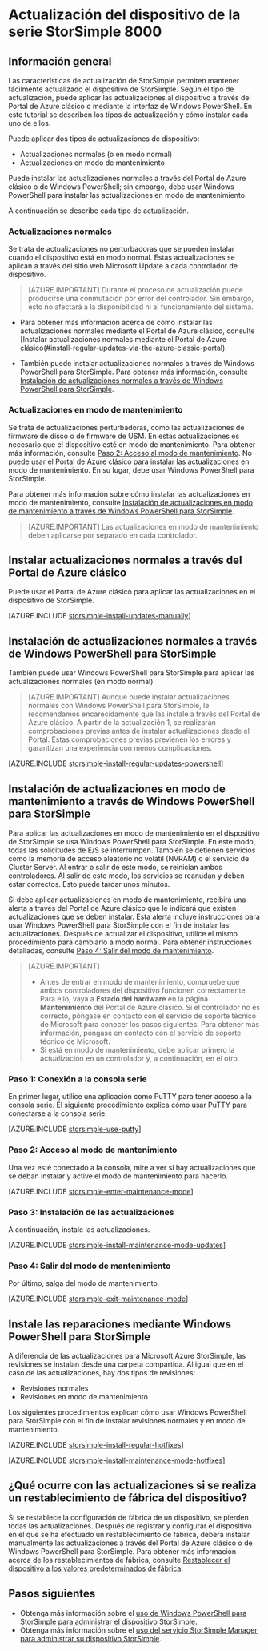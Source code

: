 <properties
   pageTitle="Actualización del dispositivo StorSimple | Microsoft Azure"
   description="Se explica cómo utilizar la característica de actualización de StorSimple para instalar actualizaciones y revisiones, tanto normales como en modo de mantenimiento."
   services="storsimple"
   documentationCenter="NA"
   authors="SharS"
   manager="carmonm"
   editor="" />
<tags 
   ms.service="storsimple"
   ms.devlang="NA"
   ms.topic="article"
   ms.tgt_pltfrm="NA"
   ms.workload="TBD"
   ms.date="01/13/2016"
   ms.author="v-sharos" />

# Actualización del dispositivo de la serie StorSimple 8000

## Información general

Las características de actualización de StorSimple permiten mantener fácilmente actualizado el dispositivo de StorSimple. Según el tipo de actualización, puede aplicar las actualizaciones al dispositivo a través del Portal de Azure clásico o mediante la interfaz de Windows PowerShell. En este tutorial se describen los tipos de actualización y cómo instalar cada uno de ellos.

Puede aplicar dos tipos de actualizaciones de dispositivo:

- Actualizaciones normales (o en modo normal)
- Actualizaciones en modo de mantenimiento

Puede instalar las actualizaciones normales a través del Portal de Azure clásico o de Windows PowerShell; sin embargo, debe usar Windows PowerShell para instalar las actualizaciones en modo de mantenimiento.

A continuación se describe cada tipo de actualización.

### Actualizaciones normales

Se trata de actualizaciones no perturbadoras que se pueden instalar cuando el dispositivo está en modo normal. Estas actualizaciones se aplican a través del sitio web Microsoft Update a cada controlador de dispositivo.

> [AZURE.IMPORTANT] Durante el proceso de actualización puede producirse una conmutación por error del controlador. Sin embargo, esto no afectará a la disponibilidad ni al funcionamiento del sistema.

- Para obtener más información acerca de cómo instalar las actualizaciones normales mediante el Portal de Azure clásico, consulte [Instalar actualizaciones normales mediante el Portal de Azure clásico(#install-regular-updates-via-the-azure-classic-portal).

- También puede instalar actualizaciones normales a través de Windows PowerShell para StorSimple. Para obtener más información, consulte [Instalación de actualizaciones normales a través de Windows PowerShell para StorSimple](#install-regular-updates-via-windows-powershell-for-storsimple).

### Actualizaciones en modo de mantenimiento

Se trata de actualizaciones perturbadoras, como las actualizaciones de firmware de disco o de firmware de USM. En estas actualizaciones es necesario que el dispositivo esté en modo de mantenimiento. Para obtener más información, consulte [Paso 2: Acceso al modo de mantenimiento](#step2). No puede usar el Portal de Azure clásico para instalar las actualizaciones en modo de mantenimiento. En su lugar, debe usar Windows PowerShell para StorSimple.

Para obtener más información sobre cómo instalar las actualizaciones en modo de mantenimiento, consulte [Instalación de actualizaciones en modo de mantenimiento a través de Windows PowerShell para StorSimple](#install-maintenance-mode-updates-via-windows-powershell-for-storsimple).

> [AZURE.IMPORTANT] Las actualizaciones en modo de mantenimiento deben aplicarse por separado en cada controlador.

## Instalar actualizaciones normales a través del Portal de Azure clásico

Puede usar el Portal de Azure clásico para aplicar las actualizaciones en el dispositivo de StorSimple.

[AZURE.INCLUDE [storsimple-install-updates-manually](../../includes/storsimple-install-updates-manually.md)]

## Instalación de actualizaciones normales a través de Windows PowerShell para StorSimple

También puede usar Windows PowerShell para StorSimple para aplicar las actualizaciones normales (en modo normal).

> [AZURE.IMPORTANT] Aunque puede instalar actualizaciones normales con Windows PowerShell para StorSimple, le recomendamos encarecidamente que las instale a través del Portal de Azure clásico. A partir de la actualización 1, se realizarán comprobaciones previas antes de instalar actualizaciones desde el Portal. Estas comprobaciones previas previenen los errores y garantizan una experiencia con menos complicaciones.

[AZURE.INCLUDE [storsimple-install-regular-updates-powershell](../../includes/storsimple-install-regular-updates-powershell.md)]

## Instalación de actualizaciones en modo de mantenimiento a través de Windows PowerShell para StorSimple

Para aplicar las actualizaciones en modo de mantenimiento en el dispositivo de StorSimple se usa Windows PowerShell para StorSimple. En este modo, todas las solicitudes de E/S se interrumpen. También se detienen servicios como la memoria de acceso aleatorio no volátil (NVRAM) o el servicio de Cluster Server. Al entrar o salir de este modo, se reinician ambos controladores. Al salir de este modo, los servicios se reanudan y deben estar correctos. Esto puede tardar unos minutos.

Si debe aplicar actualizaciones en modo de mantenimiento, recibirá una alerta a través del Portal de Azure clásico que le indicará que existen actualizaciones que se deben instalar. Esta alerta incluye instrucciones para usar Windows PowerShell para StorSimple con el fin de instalar las actualizaciones. Después de actualizar el dispositivo, utilice el mismo procedimiento para cambiarlo a modo normal. Para obtener instrucciones detalladas, consulte [Paso 4: Salir del modo de mantenimiento](#step4).

> [AZURE.IMPORTANT] 
> 
> - Antes de entrar en modo de mantenimiento, compruebe que ambos controladores del dispositivo funcionen correctamente. Para ello, vaya a **Estado del hardware** en la página **Mantenimiento** del Portal de Azure clásico. Si el controlador no es correcto, póngase en contacto con el servicio de soporte técnico de Microsoft para conocer los pasos siguientes. Para obtener más información, póngase en contacto con el servicio de soporte técnico de Microsoft. 
> - Si está en modo de mantenimiento, debe aplicar primero la actualización en un controlador y, a continuación, en el otro.

### Paso 1: Conexión a la consola serie <a name="step1">

En primer lugar, utilice una aplicación como PuTTY para tener acceso a la consola serie. El siguiente procedimiento explica cómo usar PuTTY para conectarse a la consola serie.

[AZURE.INCLUDE [storsimple-use-putty](../../includes/storsimple-use-putty.md)]

### Paso 2: Acceso al modo de mantenimiento <a name="step2">

Una vez esté conectado a la consola, mire a ver si hay actualizaciones que se deban instalar y active el modo de mantenimiento para hacerlo.

[AZURE.INCLUDE [storsimple-enter-maintenance-mode](../../includes/storsimple-enter-maintenance-mode.md)]

### Paso 3: Instalación de las actualizaciones <a name="step3">

A continuación, instale las actualizaciones.

[AZURE.INCLUDE [storsimple-install-maintenance-mode-updates](../../includes/storsimple-install-maintenance-mode-updates.md)]
 
### Paso 4: Salir del modo de mantenimiento <a name="step4">

Por último, salga del modo de mantenimiento.

[AZURE.INCLUDE [storsimple-exit-maintenance-mode](../../includes/storsimple-exit-maintenance-mode.md)]

## Instale las reparaciones mediante Windows PowerShell para StorSimple

A diferencia de las actualizaciones para Microsoft Azure StorSimple, las revisiones se instalan desde una carpeta compartida. Al igual que en el caso de las actualizaciones, hay dos tipos de revisiones:

- Revisiones normales 
- Revisiones en modo de mantenimiento  

Los siguientes procedimientos explican cómo usar Windows PowerShell para StorSimple con el fin de instalar revisiones normales y en modo de mantenimiento.

[AZURE.INCLUDE [storsimple-install-regular-hotfixes](../../includes/storsimple-install-regular-hotfixes.md)]

[AZURE.INCLUDE [storsimple-install-maintenance-mode-hotfixes](../../includes/storsimple-install-maintenance-mode-hotfixes.md)]

## ¿Qué ocurre con las actualizaciones si se realiza un restablecimiento de fábrica del dispositivo?

Si se restablece la configuración de fábrica de un dispositivo, se pierden todas las actualizaciones. Después de registrar y configurar el dispositivo en el que se ha efectuado un restablecimiento de fábrica, deberá instalar manualmente las actualizaciones a través del Portal de Azure clásico o de Windows PowerShell para StorSimple. Para obtener más información acerca de los restablecimientos de fábrica, consulte [Restablecer el dispositivo a los valores predeterminados de fábrica](storsimple-manage-device-controller.md#reset-the-device-to-factory-default-settings).

## Pasos siguientes

- Obtenga más información sobre el [uso de Windows PowerShell para StorSimple para administrar el dispositivo StorSimple](storsimple-windows-powershell-administration.md).
- Obtenga más información sobre el [uso del servicio StorSimple Manager para administrar su dispositivo StorSimple](storsimple-manager-service-administration.md).

<!---HONumber=AcomDC_0224_2016-->